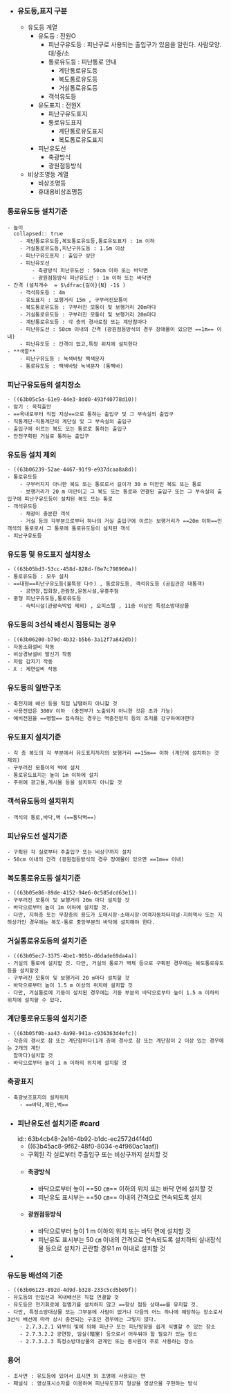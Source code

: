 - ### 유도등,표지 구분
	- 유도등 계열
		- 유도등 : 전원O
			- 피난구유도등 : 피난구로 사용되는 출입구가 있음을 알린다. 사람모양. 대/중/소
			- 통로유도등 : 피난통로 안내
				- 계단통로유도등
				- 복도통로유도등
				- 거실통로유도등
			- 객석유도등
		- 유도표지 : 전원X
			- 피난구유도표지
			- 통로유도표지
				- 계단통로유도표지
				- 복도통로유도표지
		- 피난유도선
			- 축광방식
			- 광원점등방식
	- 비상조명등 계열
		- 비상조명등
		- 휴대용비상조명등
### 통로유도등 설치기준
	- 높이
	  collapsed:: true
		- 계단통로유도등,복도통로유도등,통로유도표지 : 1m 이하
		- 거실통로유도등,피난구유도등 : 1.5m 이상
		- 피난구유도표지 : 출입구 상단
		- 피난유도선
			- 축광방식 피난유도선 : 50cm 이하 또는 바닥면
			- 광원점등방식 피난유도선 : 1m 이하 또는 바닥면
	- 간격 (설치개수  = $\dfrac{길이}{N} -1$ )
		- 객석유도등 : 4m
		- 유도표지 : 보행거리 15m , 구부러진모퉁이
		- 복도통로유도등 : 구부러진 모퉁이 및 보행거리 20m마다
		- 거실통로유도등 : 구부러진 모퉁이 및 보행거리 20m마다
		- 계단통로유도등 : 각 층의 경사로참 또는 계단참마다
		- 피난유도선 : 50cm 이내의 간격 (광원점등방식의 경우 장애물이 있으면 ==1m== 이내)
		- 피난유도등 : 간격이 없고,특정 위치에 설치한다
	- **색깔**
		- 피난구유도등 : 녹색바탕 백색문자
		- 통로유도등 : 백색바탕 녹색문자 (통백바)
### 피난구유도등의 설치장소
	- ((63b05c5a-61e9-44e3-8dd0-493f40778d10))
	- 암기 : 옥직출안
	- ==옥내로부터 직접 지상==으로 통하는 출입구 및 그 부속실의 출입구
	- 직통계단·직통계단의 계단실 및 그 부속실의 출입구
	- 출입구에 이르는 복도 또는 통로로 통하는 출입구
	- 안전구획된 거실로 통하는 출입구
### 유도등 설치 제외
	- ((63b06239-52ae-4467-91f9-e937dcaa8a8d))
	- 통로유도등
		- 구부러지지 아니한 복도 또는 통로로서 길이가 30 m 미만인 복도 또는 통로
		- 보행거리가 20 m 미만이고 그 복도 또는 통로와 연결된 출입구 또는 그 부속실의 출입구에 피난구유도등이 설치된 복도 또는 통로
	- 객석유도등
		- 채광이 충분한 객석
		- 거실 등의 각부분으로부터 하나의 거실 출입구에 이르는 보행거리가 ==20m 이하==인 객석의 통로로서 그 통로에 통로유도등이 설치된 객석
	- 피난구유도등
### 유도등 및 유도표지 설치장소
	- ((63b05bd3-53cc-458d-828d-f8e7c798960a))
	- 통로유도등 : 모두 설치
	- ==대형==피난구유도등(불특정 다수) , 통로유도등, 객석유도등 (공집관운 대통객)
		- 공연장,집회장,관람장,운동시설,유흥주점
	- 중형 피난구유도등,통로유도등
		- 숙박시설(관광숙박업 제외) , 오피스텔 , 11층 이상인 특정소방대상물
### 유도등의 3선식 배선시 점등되는 경우
	- ((63b06200-b79d-4b32-b5b6-3a12f7a842db))
	- 자동소화설비 작동
	- 비상경보설비 발신기 작동
	- 자탐 감지기 작동
	- X : 제연설비 작동
### 유도등의 일반구조
	- 축전지에 배선 등을 직접 납땜하지 아니할 것
	- 사용전압은 300V 이하  (충전부가 노출되지 아니한 것은 초과 가능)
	- 예비전원을 ==병렬== 접속하는 경우는 역충전방지 등의 조치를 강구하여야한다
### 유도표지 설치기준
	- 각 층 복도의 각 부분에서 유도표지까지의 보행거리 ==15m== 이하 (계단에 설치하는 것 제외)
	- 구부러진 모퉁이의 벽에 설치
	- 통로유도표지는 높이 1m 이하에 설치
	- 주위에 광고물,게시물 등을 설치하지 아니할 것
### 객석유도등의 설치위치
	- 객석의 통로,바닥,벽 (==통닥벽==)
### 피난유도선 설치기준
	- 구획된 각 실로부터 주출입구 또는 비상구까지 설치
	- 50cm 이내의 간격 (광원점등방식의 경우 장애물이 있으면 ==1m== 이내)
### 복도통로유도등 설치기준
	- ((63b05e86-89de-4152-94e6-0c585dcd63e1))
	- 구부러진 모퉁이 및 보행거리 20m 마다 설치할 것
	- 바닥으로부터 높이 1m 이하에 설치할 것.
	- 다만, 지하층 또는 무창층의 용도가 도매시장·소매시장·여객자동차터미널·지하역사 또는 지하상가인 경우에는 복도·통로 중앙부분의 바닥에 설치해야 한다.
### 거실통로유도등의 설치기준
	- ((63b05ec7-3375-4be1-905b-d6dade69da4a))
	- 거실의 통로에 설치할 것. 다만, 거실의 통로가 벽체 등으로 구획된 경우에는 복도통로유도등을 설치할것
	- 구부러진 모퉁이 및 보행거리 20 m마다 설치할 것
	- 바닥으로부터 높이 1.5 m 이상의 위치에 설치할 것
	- 다만, 거실통로에 기둥이 설치된 경우에는 기둥 부분의 바닥으로부터 높이 1.5 m 이하의 위치에 설치할 수 있다.
### 계단통로유도등의 설치기준
	- ((63b05f0b-aa43-4a98-941a-c936363d4efc))
	- 각층의 경사로 참 또는 계단참마다(1개 층에 경사로 참 또는 계단참이 2 이상 있는 경우에는 2개의 계단
	  참마다)설치할 것
	- 바닥으로부터 높이 1 m 이하의 위치에 설치할 것
### 축광표지
	- 축광보조표지의 설치위치
		- ==바닥,계단,벽==
- ### 피난유도선 설치기준 #card
  id:: 63b4cb48-2e16-4b92-b1dc-ec2572d4f4d0
	- ((63b45ac8-9f62-48f0-8034-e4f960ac1aaf))
	- 구획된 각 실로부터 주출입구 또는 비상구까지 설치할 것
	- #### 축광방식
		- 바닥으로부터 높이 ==50 ㎝== 이하의 위치 또는 바닥 면에 설치할 것
		- 피난유도 표시부는 ==50 ㎝== 이내의 간격으로 연속되도록 설치
	- #### 광원점등방식
		- 바닥으로부터 높이 1 m 이하의 위치 또는 바닥 면에 설치할 것
		- 피난유도 표시부는 50 ㎝ 이내의 간격으로 연속되도록 설치하되 실내장식물 등으로 설치가 곤란할 경우1 m 이내로 설치할 것
-
### 유도등 배선의 기준
	- ((63b06123-892d-4d9d-b328-233c5cd5b89f))
	- 유도등의 인입선과 옥내배선은 직접 연결할 것
	- 유도등은 전기회로에 점멸기를 설치하지 않고 ==항상 점등 상태==를 유지할 것.
	- 다만, 특정소방대상물 또는 그부분에 사람이 없거나 다음의 어느 하나에 해당하는 장소로서 3선식 배선에 따라 상시 충전되는 구조인 경우에는 그렇지 않다.
		- 2.7.3.2.1 외부의 빛에 의해 피난구 또는 피난방향을 쉽게 식별할 수 있는 장소
		- 2.7.3.2.2 공연장, 암실(暗室) 등으로서 어두워야 할 필요가 있는 장소
		- 2.7.3.2.3 특정소방대상물의 관계인 또는 종사원이 주로 사용하는 장소
### 용어
	- 조사면 : 유도등에 있어서 표시면 외 조명에 사용되는 면
	- 패널식 : 영상표시소자를 이용하여 피난유도표지 형상을 영상으올 구현하는 방식